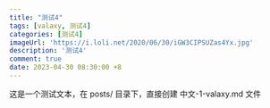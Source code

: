 ```yaml
---
title: "测试4"
tags: [valaxy, 测试4]
categories: [测试4]
imageUrl: 'https://i.loli.net/2020/06/30/iGW3CIPSUZas4Yx.jpg'
description: '测试4'
comment: true
date: 2023-04-30 08:30:00 +8
---
```


这是一个测试文本，在 posts/ 目录下，直接创建 中文-1-valaxy.md 文件
